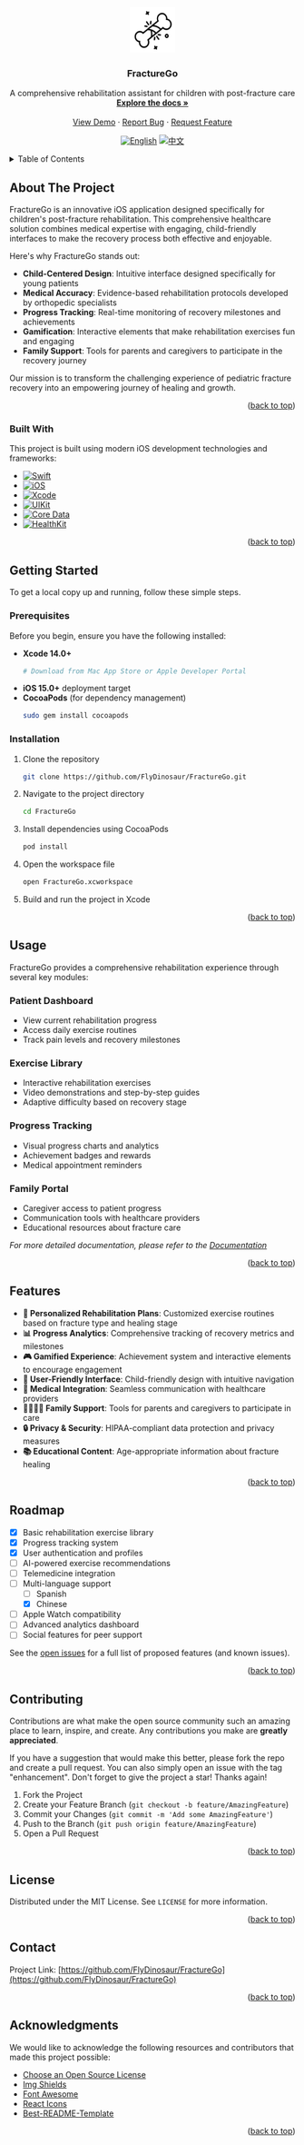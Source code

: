 <div align="center">
  <a href="https://github.com/FlyDinosaur/FractureGo">
    <img src="icon.svg" alt="Logo" width="80" height="80">
  </a>

  <h3 align="center">FractureGo</h3>

  <p align="center">
    A comprehensive rehabilitation assistant for children with post-fracture care
    <br />
    <a href="https://github.com/FlyDinosaur/FractureGo"><strong>Explore the docs »</strong></a>
    <br />
    <br />
    <a href="https://github.com/FlyDinosaur/FractureGo">View Demo</a>
    ·
    <a href="https://github.com/FlyDinosaur/FractureGo/issues">Report Bug</a>
    ·
    <a href="https://github.com/FlyDinosaur/FractureGo/issues">Request Feature</a>
  </p>
</div>

<!-- Language Toggle -->
<div align="center">
  
[![English](https://img.shields.io/badge/Language-English-blue)](README.md)
[![中文](https://img.shields.io/badge/语言-中文-red)](README_CN.md)

</div>

<!-- TABLE OF CONTENTS -->
<details>
  <summary>Table of Contents</summary>
  <ol>
    <li>
      <a href="#about-the-project">About The Project</a>
      <ul>
        <li><a href="#built-with">Built With</a></li>
      </ul>
    </li>
    <li>
      <a href="#getting-started">Getting Started</a>
      <ul>
        <li><a href="#prerequisites">Prerequisites</a></li>
        <li><a href="#installation">Installation</a></li>
      </ul>
    </li>
    <li><a href="#usage">Usage</a></li>
    <li><a href="#features">Features</a></li>
    <li><a href="#roadmap">Roadmap</a></li>
    <li><a href="#contributing">Contributing</a></li>
    <li><a href="#license">License</a></li>
    <li><a href="#contact">Contact</a></li>
    <li><a href="#acknowledgments">Acknowledgments</a></li>
  </ol>
</details>

<!-- ABOUT THE PROJECT -->
## About The Project

FractureGo is an innovative iOS application designed specifically for children's post-fracture rehabilitation. This comprehensive healthcare solution combines medical expertise with engaging, child-friendly interfaces to make the recovery process both effective and enjoyable.

Here's why FractureGo stands out:
* **Child-Centered Design**: Intuitive interface designed specifically for young patients
* **Medical Accuracy**: Evidence-based rehabilitation protocols developed by orthopedic specialists
* **Progress Tracking**: Real-time monitoring of recovery milestones and achievements
* **Gamification**: Interactive elements that make rehabilitation exercises fun and engaging
* **Family Support**: Tools for parents and caregivers to participate in the recovery journey

Our mission is to transform the challenging experience of pediatric fracture recovery into an empowering journey of healing and growth.

<p align="right">(<a href="#readme-top">back to top</a>)</p>

### Built With

This project is built using modern iOS development technologies and frameworks:

* [![Swift][Swift.org]][Swift-url]
* [![iOS][iOS.apple]][iOS-url]
* [![Xcode][Xcode.apple]][Xcode-url]
* [![UIKit][UIKit.apple]][UIKit-url]
* [![Core Data][CoreData.apple]][CoreData-url]
* [![HealthKit][HealthKit.apple]][HealthKit-url]

<p align="right">(<a href="#readme-top">back to top</a>)</p>

<!-- GETTING STARTED -->
## Getting Started

To get a local copy up and running, follow these simple steps.

### Prerequisites

Before you begin, ensure you have the following installed:

* **Xcode 14.0+**
  ```sh
  # Download from Mac App Store or Apple Developer Portal
  ```
* **iOS 15.0+** deployment target
* **CocoaPods** (for dependency management)
  ```sh
  sudo gem install cocoapods
  ```

### Installation

1. Clone the repository
   ```sh
   git clone https://github.com/FlyDinosaur/FractureGo.git
   ```
2. Navigate to the project directory
   ```sh
   cd FractureGo
   ```
3. Install dependencies using CocoaPods
   ```sh
   pod install
   ```
4. Open the workspace file
   ```sh
   open FractureGo.xcworkspace
   ```
5. Build and run the project in Xcode

<p align="right">(<a href="#readme-top">back to top</a>)</p>

<!-- USAGE EXAMPLES -->
## Usage

FractureGo provides a comprehensive rehabilitation experience through several key modules:

### Patient Dashboard
- View current rehabilitation progress
- Access daily exercise routines
- Track pain levels and recovery milestones

### Exercise Library
- Interactive rehabilitation exercises
- Video demonstrations and step-by-step guides
- Adaptive difficulty based on recovery stage

### Progress Tracking
- Visual progress charts and analytics
- Achievement badges and rewards
- Medical appointment reminders

### Family Portal
- Caregiver access to patient progress
- Communication tools with healthcare providers
- Educational resources about fracture care

_For more detailed documentation, please refer to the [Documentation](https://github.com/FlyDinosaur/FractureGo/wiki)_

<p align="right">(<a href="#readme-top">back to top</a>)</p>

<!-- FEATURES -->
## Features

- **🎯 Personalized Rehabilitation Plans**: Customized exercise routines based on fracture type and healing stage
- **📊 Progress Analytics**: Comprehensive tracking of recovery metrics and milestones
- **🎮 Gamified Experience**: Achievement system and interactive elements to encourage engagement
- **📱 User-Friendly Interface**: Child-friendly design with intuitive navigation
- **🏥 Medical Integration**: Seamless communication with healthcare providers
- **👨‍👩‍👧‍👦 Family Support**: Tools for parents and caregivers to participate in care
- **🔒 Privacy & Security**: HIPAA-compliant data protection and privacy measures
- **📚 Educational Content**: Age-appropriate information about fracture healing

<p align="right">(<a href="#readme-top">back to top</a>)</p>

<!-- ROADMAP -->
## Roadmap

- [x] Basic rehabilitation exercise library
- [x] Progress tracking system
- [x] User authentication and profiles
- [ ] AI-powered exercise recommendations
- [ ] Telemedicine integration
- [ ] Multi-language support
    - [ ] Spanish
    - [x] Chinese
- [ ] Apple Watch compatibility
- [ ] Advanced analytics dashboard
- [ ] Social features for peer support

See the [open issues](https://github.com/FlyDinosaur/FractureGo/issues) for a full list of proposed features (and known issues).

<p align="right">(<a href="#readme-top">back to top</a>)</p>

<!-- CONTRIBUTING -->
## Contributing

Contributions are what make the open source community such an amazing place to learn, inspire, and create. Any contributions you make are **greatly appreciated**.

If you have a suggestion that would make this better, please fork the repo and create a pull request. You can also simply open an issue with the tag "enhancement".
Don't forget to give the project a star! Thanks again!

1. Fork the Project
2. Create your Feature Branch (`git checkout -b feature/AmazingFeature`)
3. Commit your Changes (`git commit -m 'Add some AmazingFeature'`)
4. Push to the Branch (`git push origin feature/AmazingFeature`)
5. Open a Pull Request

<p align="right">(<a href="#readme-top">back to top</a>)</p>

<!-- LICENSE -->
## License

Distributed under the MIT License. See `LICENSE` for more information.

<p align="right">(<a href="#readme-top">back to top</a>)</p>

<!-- CONTACT -->
## Contact

Project Link: [https://github.com/FlyDinosaur/FractureGo](https://github.com/FlyDinosaur/FractureGo)

<p align="right">(<a href="#readme-top">back to top</a>)</p>

<!-- ACKNOWLEDGMENTS -->
## Acknowledgments

We would like to acknowledge the following resources and contributors that made this project possible:

* [Choose an Open Source License](https://choosealicense.com)
* [Img Shields](https://shields.io)
* [Font Awesome](https://fontawesome.com)
* [React Icons](https://react-icons.github.io/react-icons/search)
* [Best-README-Template](https://github.com/othneildrew/Best-README-Template)

<p align="right">(<a href="#readme-top">back to top</a>)</p>

<!-- MARKDOWN LINKS & IMAGES -->
[Swift.org]: https://img.shields.io/badge/Swift-FA7343?style=for-the-badge&logo=swift&logoColor=white
[Swift-url]: https://swift.org/
[iOS.apple]: https://img.shields.io/badge/iOS-000000?style=for-the-badge&logo=ios&logoColor=white
[iOS-url]: https://developer.apple.com/ios/
[Xcode.apple]: https://img.shields.io/badge/Xcode-007ACC?style=for-the-badge&logo=Xcode&logoColor=white
[Xcode-url]: https://developer.apple.com/xcode/
[UIKit.apple]: https://img.shields.io/badge/UIKit-2396F3?style=for-the-badge&logo=UIKit&logoColor=white
[UIKit-url]: https://developer.apple.com/documentation/uikit
[CoreData.apple]: https://img.shields.io/badge/Core%20Data-FC3D39?style=for-the-badge&logo=CoreData&logoColor=white
[CoreData-url]: https://developer.apple.com/documentation/coredata
[HealthKit.apple]: https://img.shields.io/badge/HealthKit-FF2D92?style=for-the-badge&logo=HealthKit&logoColor=white
[HealthKit-url]: https://developer.apple.com/documentation/healthkit
